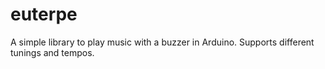 # euterpe
A simple library to play music with a buzzer in Arduino. Supports different tunings and tempos.

